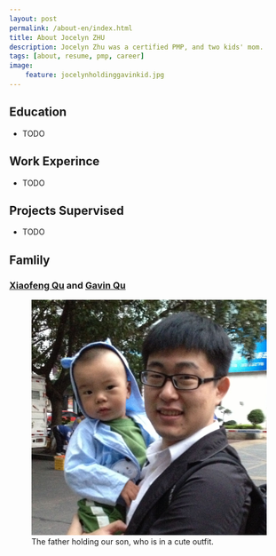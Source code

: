 ```yaml
---
layout: post
permalink: /about-en/index.html
title: About Jocelyn ZHU
description: Jocelyn Zhu was a certified PMP, and two kids' mom.
tags: [about, resume, pmp, career]
image:
    feature: jocelynholdinggavinkid.jpg
---
```


## Education
* TODO

## Work Experince
* TODO

## Projects Supervised
* TODO

## Famlily

### [Xiaofeng Qu](http://www.quxiaofeng.me) and [Gavin Qu](http://www.gavinqu.tk) ###

<figure>
	<img src="/images/fatherandson.jpg">
	<figcaption>The father holding our son, who is in a cute outfit.</figcaption>
</figure>
